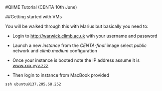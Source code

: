 #QIIME Tutorial (CENTA 10th June)

##Getting started with VMs

You will be walked through this with Marius but basically you need to:

* Login to http://warwick.climb.ac.uk with your username and password

* Launch a new *instance* from the *CENTA-final* image select *public* network and *climb.medium* 
configuration

* Once your instance is booted note the IP address assume it is www.xxx.yyy.zzz

* Then login to instance from MacBook provided

```
ssh ubuntu@137.205.68.252
```

